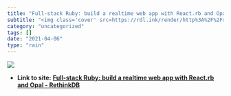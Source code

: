 ```yaml
---
title: "Full-stack Ruby: build a realtime web app with React.rb and Opal - RethinkDB"
subtitle: "<img class='cover' src=https://rdl.ink/render/http%3A%2F%2Frethinkdb.com%2Fblog%2Fruby-opal>"
category: "uncategorized"
tags: []
date: "2021-04-06"
type: "rain"
---
```

<img class="cover" src=https://rdl.ink/render/http%3A%2F%2Frethinkdb.com%2Fblog%2Fruby-opal>


* **Link to site:** **[Full-stack Ruby: build a realtime web app with React.rb and Opal - RethinkDB](http://rethinkdb.com/blog/ruby-opal)**